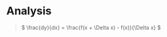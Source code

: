 <!--
title: Lecture 4
tags: Linear Algebra
menu: Semester 1 > Mathematics > Analysis
date: 2022-07-01
-->










# Analysis

> $ \frac{dy}{dx} = \frac{f(x + \Delta x) - f(x)}{\Delta x} $
